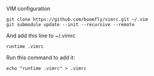 VIM configuration

```
git clone https://github.com/boomfly/vimrc.git ~/.vim
git submodule update --init --recursive --remote
```

And add this line to ~/.vimrc

```
runtime .vimrc
```

Run this command to add it:

```
echo "runtime .vimrc" > .vimrc
```
